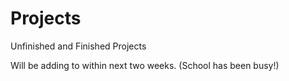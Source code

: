 # Projects
Unfinished and Finished Projects

Will be adding to within next two weeks. 
(School has been busy!)
